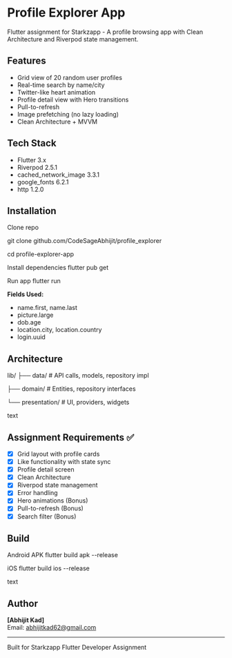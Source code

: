 # Profile Explorer App

Flutter assignment for Starkzapp - A profile browsing app with Clean Architecture and Riverpod state management.

## Features
- Grid view of 20 random user profiles
- Real-time search by name/city
- Twitter-like heart animation
- Profile detail view with Hero transitions
- Pull-to-refresh
- Image prefetching (no lazy loading)
- Clean Architecture + MVVM

## Tech Stack
- Flutter 3.x
- Riverpod 2.5.1
- cached_network_image 3.3.1
- google_fonts 6.2.1
- http 1.2.0

## Installation

Clone repo

git clone github.com/CodeSageAbhijit/profile_explorer

cd profile-explorer-app

Install dependencies
flutter pub get

Run app
flutter run




**Fields Used:**
- name.first, name.last
- picture.large
- dob.age
- location.city, location.country
- login.uuid

## Architecture

lib/
├── data/ # API calls, models, repository impl

├── domain/ # Entities, repository interfaces

└── presentation/ # UI, providers, widgets

text

## Assignment Requirements ✅
- [x] Grid layout with profile cards
- [x] Like functionality with state sync
- [x] Profile detail screen
- [x] Clean Architecture
- [x] Riverpod state management
- [x] Error handling
- [x] Hero animations (Bonus)
- [x] Pull-to-refresh (Bonus)
- [x] Search filter (Bonus)

## Build

Android APK
flutter build apk --release

iOS
flutter build ios --release

text

## Author
**[Abhijit Kad]**  
Email: abhijitkad62@gmail.com


---
Built for Starkzapp Flutter Developer Assignment
